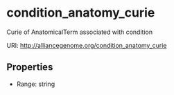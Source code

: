 # condition_anatomy_curie

Curie of AnatomicalTerm associated with condition

URI: http://alliancegenome.org/condition_anatomy_curie



<!-- no inheritance hierarchy -->


## Properties

 * Range: string


